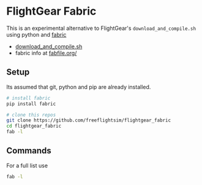 FlightGear Fabric
=========================================

This is an experimental alternative to FlightGear's `download_and_compile.sh` using python and [fabric](http://www.fabfile.org/)

- [download_and_compile.sh](https://www.gitorious.org/fg/fgmeta/raw/e3d55cf1361f53c8b850b7c452fbe078059764b7:download_and_compile.sh)
- fabric info at [fabfile.org/](http://www.fabfile.org/)

Setup
---------------------------

Its assumed that git, python and pip are already installed.


```bash
# install fabric
pip install fabric

# clone this repos
git clone https://github.com/freeflightsim/flightgear_fabric
cd flightgear_fabric
fab -l
```

Commands
---------------------------

For a full list use
```bash
fab -l
```

